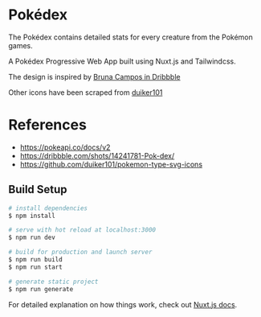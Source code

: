 # Pokédex

The Pokédex contains detailed stats for every creature from the Pokémon games.

A Pokédex Progressive Web App built using Nuxt.js and Tailwindcss.

The design is inspired by [Bruna Campos in Dribbble](https://dribbble.com/shots/14241781-Pok-dex/)

Other icons have been scraped from [duiker101](https://github.com/duiker101/pokemon-type-svg-icons)



# References
- https://pokeapi.co/docs/v2
- https://dribbble.com/shots/14241781-Pok-dex/
- https://github.com/duiker101/pokemon-type-svg-icons

## Build Setup

```bash
# install dependencies
$ npm install

# serve with hot reload at localhost:3000
$ npm run dev

# build for production and launch server
$ npm run build
$ npm run start

# generate static project
$ npm run generate
```

For detailed explanation on how things work, check out [Nuxt.js docs](https://nuxtjs.org).
